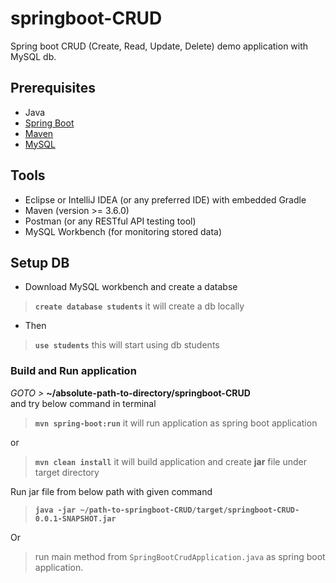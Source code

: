 # springboot-CRUD
Spring boot CRUD (Create, Read, Update, Delete) demo application with MySQL db.

## Prerequisites 
- Java
- [Spring Boot](https://spring.io/projects/spring-boot)
- [Maven](https://maven.apache.org/guides/index.html)
- [MySQL](https://www.mysql.com/)

## Tools
- Eclipse or IntelliJ IDEA (or any preferred IDE) with embedded Gradle
- Maven (version >= 3.6.0)
- Postman (or any RESTful API testing tool)
- MySQL Workbench (for monitoring stored data)

## Setup DB
- Download MySQL workbench and create a databse
> **```create database students```** it will create a db locally
- Then
> **```use students```**  this will start using db students

###  Build and Run application
_GOTO >_ **~/absolute-path-to-directory/springboot-CRUD**  
and try below command in terminal
> **```mvn spring-boot:run```** it will run application as spring boot application

or
> **```mvn clean install```** it will build application and create **jar** file under target directory 

Run jar file from below path with given command
> **```java -jar ~/path-to-springboot-CRUD/target/springboot-CRUD-0.0.1-SNAPSHOT.jar```**

Or
> run main method from `SpringBootCrudApplication.java` as spring boot application.

